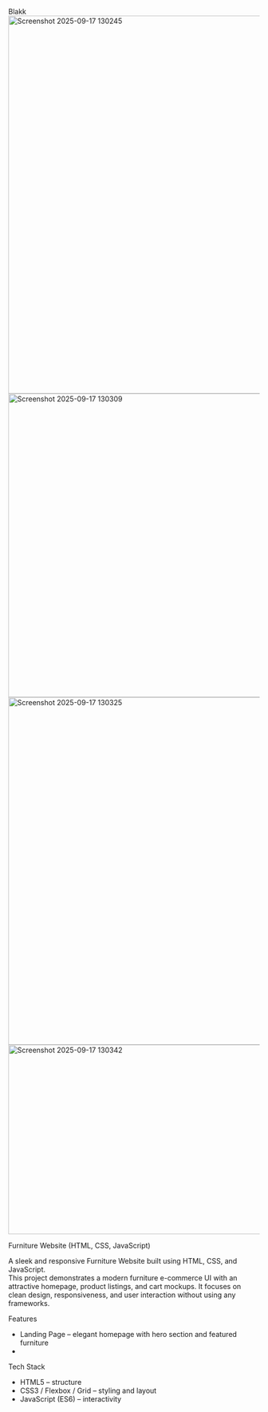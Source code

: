 Blakk
<img width="1824" height="758" alt="Screenshot 2025-09-17 130245" src="https://github.com/user-attachments/assets/ff940479-a5cd-44d2-bd97-3347aee9c2bb" />
<img width="1826" height="609" alt="Screenshot 2025-09-17 130309" src="https://github.com/user-attachments/assets/83404bb0-3b1c-4ad9-bda9-c487681fb341" />
<img width="1863" height="697" alt="Screenshot 2025-09-17 130325" src="https://github.com/user-attachments/assets/75aac37b-6652-4501-8727-ddeadcb9cc2e" />
<img width="1816" height="380" alt="Screenshot 2025-09-17 130342" src="https://github.com/user-attachments/assets/627f83aa-e961-475b-8070-d931bd50bafa" />

Furniture Website (HTML, CSS, JavaScript)

A sleek and responsive Furniture Website built using HTML, CSS, and JavaScript.  
This project demonstrates a modern furniture e-commerce UI with an attractive homepage, product listings, and cart mockups. It focuses on clean design, responsiveness, and user interaction without using any frameworks.

Features
- Landing Page – elegant homepage with hero section and featured furniture
- 
Tech Stack
- HTML5 – structure  
- CSS3 / Flexbox / Grid – styling and layout  
- JavaScript (ES6) – interactivity  
